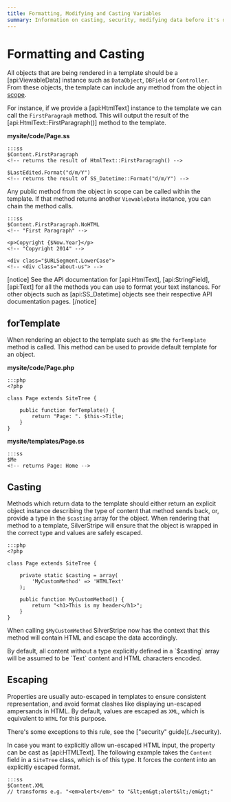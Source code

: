 ```yaml
---
title: Formatting, Modifying and Casting Variables
summary: Information on casting, security, modifying data before it's displayed to the user and how to format data within the template.
---
```

# Formatting and Casting

All objects that are being rendered in a template should be a [api:ViewableData] instance such as `DataObject`, 
`DBField` or `Controller`. From these objects, the template can include any method from the object in 
[scope](syntax#scope).

For instance, if we provide a [api:HtmlText] instance to the template we can call the `FirstParagraph` method. This will 
output the result of the [api:HtmlText::FirstParagraph()] method to the template.

**mysite/code/Page.ss**

	:::ss
	$Content.FirstParagraph
	<!-- returns the result of HtmlText::FirstParagragh() -->

	$LastEdited.Format("d/m/Y")
	<!-- returns the result of SS_Datetime::Format("d/m/Y") -->

Any public method from the object in scope can be called within the template. If that method returns another 
`ViewableData` instance, you can chain the method calls.

	:::ss
	$Content.FirstParagraph.NoHTML
	<!-- "First Paragraph" -->

	<p>Copyright {$Now.Year}</p>
	<!-- "Copyright 2014" -->

	<div class="$URLSegment.LowerCase">
	<!-- <div class="about-us"> -->

[notice]
See the API documentation for [api:HtmlText], [api:StringField], [api:Text] for all the methods you can use to format 
your text instances. For other objects such as [api:SS_Datetime] objects see their respective API documentation pages.
[/notice]

## forTemplate

When rendering an object to the template such as `$Me` the `forTemplate` method is called. This method can be used to 
provide default template for an object.

**mysite/code/Page.php**
	
	:::php
	<?php

	class Page extends SiteTree {

		public function forTemplate() {
			return "Page: ". $this->Title;
		}
	}

**mysite/templates/Page.ss**
	
	:::ss
	$Me
	<!-- returns Page: Home -->

## Casting

Methods which return data to the template should either return an explicit object instance describing the type of 
content that method sends back, or, provide a type in the `$casting` array for the object. When rendering that method 
to a template, SilverStripe will ensure that the object is wrapped in the correct type and values are safely escaped.

	:::php
	<?php

	class Page extends SiteTree {

		private static $casting = array(
			'MyCustomMethod' => 'HTMLText' 
		);

		public function MyCustomMethod() {
			return "<h1>This is my header</h1>";
		}
	}

When calling `$MyCustomMethod` SilverStripe now has the context that this method will contain HTML and escape the data
accordingly. 

<div class="note" markdown="1">
By default, all content without a type explicitly defined in a `$casting` array will be assumed to be `Text` content 
and HTML characters encoded.
</div>

## Escaping

Properties are usually auto-escaped in templates to ensure consistent representation, and avoid format clashes like 
displaying un-escaped ampersands in HTML. By default, values are escaped as `XML`, which is equivalent to `HTML` for 
this purpose. 

<div class="note" markdown="1">
There's some exceptions to this rule, see the ["security" guide](../security).
</div>

In case you want to explicitly allow un-escaped HTML input, the property can be cast as [api:HTMLText]. The following 
example takes the `Content` field in a `SiteTree` class, which is of this type. It forces the content into an explicitly 
escaped format.

	:::ss
	$Content.XML 
	// transforms e.g. "<em>alert</em>" to "&lt;em&gt;alert&lt;/em&gt;"
